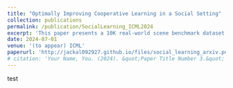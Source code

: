 ```yaml
---
title: "Optimally Improving Cooperative Learning in a Social Setting"
collection: publications
permalink: /publication/SocialLearning_ICML2024
excerpt: 'This paper presents a 10K real-world scene benchmark dataset for 3D vision.'
date: 2024-07-01
venue: '(to appear) ICML'
paperurl: 'http://jackal092927.github.io/files/social_learning_arxiv.pdf'
# citation: 'Your Name, You. (2024). &quot;Paper Title Number 3.&quot; <i>GitHub Journal of Bugs</i>. 1(3).'
---
```

test
<!-- This paper generalizes the persistence algorithm to compute decompositions of multi-parameter persistence modules.  -->